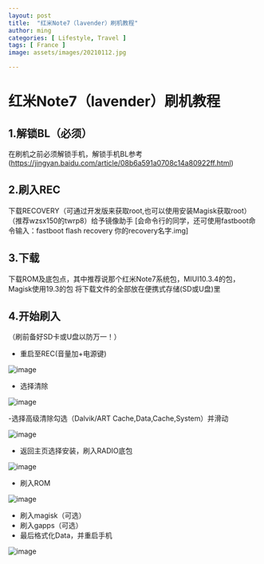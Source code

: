 ```yaml
---
layout: post
title:  "红米Note7（lavender）刷机教程"
author: ming
categories: [ Lifestyle, Travel ]
tags: [ France ]
image: assets/images/20210112.jpg

---
```



# 红米Note7（lavender）刷机教程
## 1.解锁BL（必须）
在刷机之前必须解锁手机，解锁手机BL参考(https://jingyan.baidu.com/article/08b6a591a0708c14a80922ff.html)
## 2.刷入REC
下载RECOVERY（可通过开发版来获取root,也可以使用安装Magisk获取root）（推荐wzsx150的twrp8）给予镜像助手
[会命令行的同学，还可使用fastboot命令输入：fastboot flash recovery 你的recovery名字.img]
## 3.下载
下载ROM及底包点，其中推荐说那个红米Note7系统包，MIUI10.3.4的包，Magisk使用19.3的包
将下载文件的全部放在便携式存储(SD或U盘)里
## 4.开始刷入
（刷前备好SD卡或U盘以防万一！）

- 重启至REC(音量加+电源键)

![image](../assets/images/v63s1cccyqf1dcxr.png)

- 选择清除

![image](../assets/images/q8mmb8rcjr553ik9.png)

-选择高级清除勾选（Dalvik/ART Cache,Data,Cache,System）并滑动

![image](../assets/images/y8rchvyl71qkhuxr.png)

- 返回主页选择安装，刷入RADIO底包

![image](../assets/images/bw7x8u0hulahsemi.png)

- 刷入ROM

![image](../assets/images/2qocuvu9eq0py14i.png)

- 刷入magisk（可选）
- 刷入gapps（可选）
- 最后格式化Data，并重启手机

![image](../assets/images/8jn2ujccua8j8aor.png)


